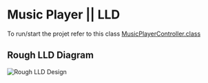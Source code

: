 # Music Player || LLD
To run/start the projet refer to this class 
[MusicPlayerController.class](/src/main/java/org/projects/music/MusicPlayerController.java)

## Rough LLD Diagram
![Rough LLD Design](https://github.com/yaswanthgorrepati/musicplayer/assets/51254169/6dce0c21-8660-4b52-9eb5-1a1e54d7e904)
